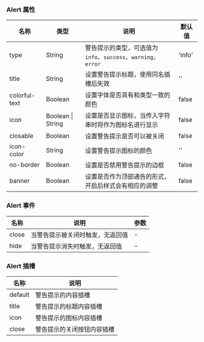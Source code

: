 ### Alert 属性

| 名称          | 类型              | 说明                                                           | 默认值 |
| ------------- | ----------------- | -------------------------------------------------------------- | ------ |
| type          | String            | 警告提示的类型，可选值为 `info`、`success`、`warning`、`error` | 'info' |
| title         | String            | 设置警告提示标题，使用同名插槽后失效                           | ''     |
| colorful-text | Boolean           | 设置字体是否具有和类型一致的颜色                               | false  |
| icon          | Boolean \| String | 设置是否显示图标，当传入字符串时将作为图标名进行显示           | false  |
| closable      | Boolean           | 设置警告提示是否可以被关闭                                     | false  |
| icon-color    | String            | 设置警告提示图标的颜色                                         | ''     |
| no-border     | Boolean           | 设置是否禁用警告提示的边框                                     | false  |
| banner        | Boolean           | 设置是否作为顶部通告的形式，开启后样式会有相应的调整           | false  |

### Alert 事件

| 名称     | 说明                             | 参数 |
| -------- | -------------------------------- | ---- |
| close | 当警告提示被关闭时触发，无返回值 | -    |
| hide  | 当警告提示消失时触发，无返回值   | -    |

### Alert 插槽

| 名称    | 说明                       |
| ------- | -------------------------- |
| default | 警告提示的内容插槽         |
| title   | 警告提示的标题内容插槽     |
| icon    | 警告提示的图标内容插槽     |
| close   | 警告提示的关闭按钮内容插槽 |
